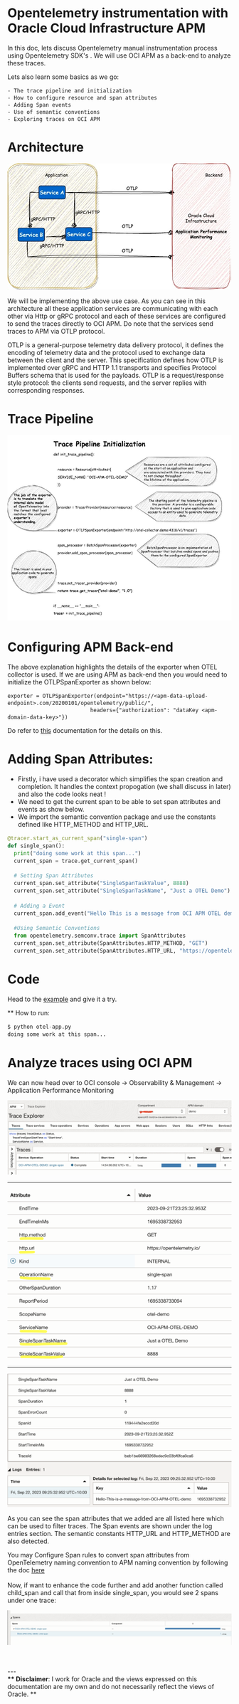 
# Opentelemetry instrumentation with Oracle Cloud Infrastructure APM

In this doc, lets discuss Opentelemetry manual instrumentation process using Opentelemetry SDK's . 
We will use OCI APM as a back-end to analyze these traces.

Lets also learn some basics as we go:

	- The trace pipeline and initialization
	- How to configure resource and span attributes
	- Adding Span events 
	- Use of semantic conventions
    - Exploring traces on OCI APM 


<h1>Architecture</h1> 

![Architecture](./assets/images/otel-direct.jpg)

We will be implementing the above use case. As you can see in this architecture all these application services are communicating with each other via Http or gRPC protocol and each of these services are configured to send the traces directly to OCI APM. Do note that the services send traces to APM via OTLP protocol.

OTLP is a general-purpose telemetry data delivery protocol, it defines the encoding of telemetry data and the protocol used to exchange data between the client and the server. This specification defines how OTLP is implemented over gRPC and HTTP 1.1 transports and specifies Protocol Buffers schema that is used for the payloads. OTLP is a request/response style protocol: the clients send requests, and the server replies with corresponding responses.


# Trace Pipeline

![Architecture](./assets/images/pipeline.jpg)

# Configuring APM Back-end

The above explanation highlights the details of the exporter when OTEL collector is used. If we are using APM as back-end then you would need to initialize the OTLPSpanExporter as shown below:
```
exporter = OTLPSpanExporter(endpoint="https://<apm-data-upload-endpoint>.com/20200101/opentelemetry/public/",
                          headers={"authorization": "dataKey <apm-domain-data-key>"})

```

Do refer to [this](https://docs.oracle.com/en-us/iaas/application-performance-monitoring/doc/configure-open-source-tracing-systems.html#APMGN-GUID-4D941163-F357-4839-8B06-688876D4C61F) documentation for the details on this.


# Adding Span Attributes:

- Firstly, i have used a decorator which simplifies the span creation and completion. It handles the context propogation (we shall discuss in later) and also the code looks neat !
- We need to get the current span to be able to set span attributes and events as show below. 
- We import the semantic convention package and use the constants defined like HTTP_METHOD and HTTP_URL.

```python
@tracer.start_as_current_span("single-span")
def single_span():
  print("doing some work at this span...")
  current_span = trace.get_current_span()
  
  # Setting Span Attributes
  current_span.set_attribute("SingleSpanTaskValue", 8888)
  current_span.set_attribute("SingleSpanTaskName", "Just a OTEL Demo")
  
  # Adding a Event
  current_span.add_event("Hello This is a message from OCI APM OTEL demo")

  #Using Semantic Conventions
  from opentelemetry.semconv.trace import SpanAttributes
  current_span.set_attribute(SpanAttributes.HTTP_METHOD, "GET")
  current_span.set_attribute(SpanAttributes.HTTP_URL, "https://opentelemetry.io/") 
  ```
# Code
Head to the [example](https://github.com/naikvenu/oracle-opentelemetry/tree/main/singleSpanExample) and give it a try.

** How to run:

```python
$ python otel-app.py
doing some work at this span...
```

# Analyze traces using OCI APM 

We can now head over to OCI console -> Observability & Management -> Application Performance Monitoring

![Traces](./assets/images/Traces.jpg)
<br>
***********
![Span Attributes](./assets/images/span-attr1.jpg)
<br>
***********
![Span Attributes](./assets/images/span-attr2.jpg)

As you can see the span attributes that we added are all listed here which can be used to filter traces.
The Span events are shown under the log entries section. The semantic constants HTTP_URL and HTTP_METHOD are also detected.

You may Configure Span rules to convert span attributes from OpenTelemetry naming convention to APM naming convention by following the doc [here](https://docs.oracle.com/en-us/iaas/application-performance-monitoring/doc/configure-span-rules.html#GUID-89AF5345-05EF-4FC9-BF49-85203F8159D9)
<br>
<br>
Now, if want to enhance the code further and add another function called child_span and call that from inside single_span,
you would see 2 spans under one trace:

![multiple Spans](./assets/images/multi-span.jpg)


<br>
<br>
---
<br>
<b>** Disclaimer</b>:  I work for Oracle and the views expressed on this documentation are my own and do not necessarily reflect the views of Oracle. **
